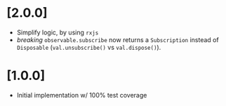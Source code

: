 # [2.0.0]
* Simplify logic, by using `rxjs`
* _breaking_ `observable.subscribe` now returns a `Subscription` instead of `Disposable` (`val.unsubscribe()` vs `val.dispose()`).

# [1.0.0]
* Initial implementation w/ 100% test coverage